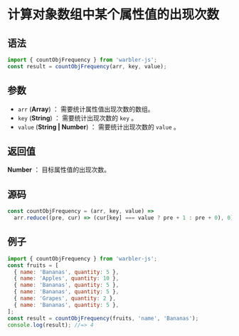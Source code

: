 # 计算对象数组中某个属性值的出现次数

## 语法

```js
import { countObjFrequency } from 'warbler-js';
const result = countObjFrequency(arr, key, value);
```

## 参数

- `arr` (**Array**) ： 需要统计属性值出现次数的数组。
- `key` (**String**) ： 需要统计出现次数的 `key` 。
- `value` (**String | Number**) ： 需要统计出现次数的 `value` 。

## 返回值

**Number** ： 目标属性值的出现次数。

## 源码

```js
const countObjFrequency = (arr, key, value) =>
  arr.reduce((pre, cur) => (cur[key] === value ? pre + 1 : pre + 0), 0);
```

## 例子

```js
import { countObjFrequency } from 'warbler-js';
const fruits = [
  { name: 'Bananas', quantity: 5 },
  { name: 'Apples', quantity: 10 },
  { name: 'Bananas', quantity: 5 },
  { name: 'Bananas', quantity: 5 },
  { name: 'Grapes', quantity: 2 },
  { name: 'Bananas', quantity: 5 },
];
const result = countObjFrequency(fruits, 'name', 'Bananas');
console.log(result); //=> 4
```
